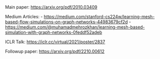 Main paper: https://arxiv.org/pdf/2010.03409

Medium Articles:
    - https://medium.com/stanford-cs224w/learning-mesh-based-flow-simulations-on-graph-networks-44983679cf2d
    - https://medium.com/@muhamadmehrozkhan/learning-mesh-based-simulation-with-graph-networks-0feddf52adeb

ICLR Talk: https://iclr.cc/virtual/2021/poster/2837

Followup paper: https://arxiv.org/pdf/2210.00612